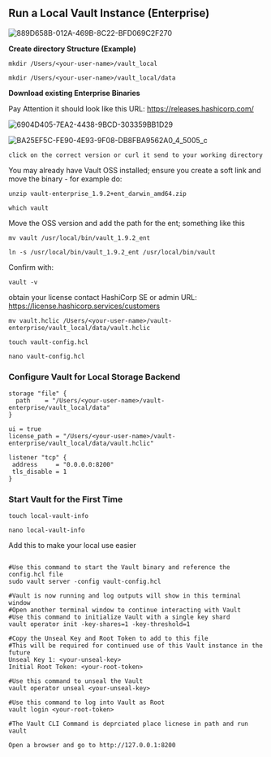 ## Run a Local Vault Instance (Enterprise) 


![889D658B-012A-469B-8C22-BFD069C2F270](https://user-images.githubusercontent.com/88564478/150195290-efdcaf07-8c7d-47f3-9727-d61887b2bb5c.jpeg)





**Create directory Structure (Example)**


``
mkdir /Users/<your-user-name>/vault_local
``  


``
mkdir /Users/<your-user-name>/vault_local/data
``  


**Download existing Enterprise Binaries**

Pay Attention it should look like this URL: https://releases.hashicorp.com/

![6904D405-7EA2-4438-9BCD-303359BB1D29](https://user-images.githubusercontent.com/88564478/150195272-c09a690a-7af3-4ab5-8f05-7d3267df5df5.jpeg)





![BA25EF5C-FE90-4E93-9F08-DB8FBA9562A0_4_5005_c](https://user-images.githubusercontent.com/88564478/150195296-7113cab1-76ae-424e-b421-7af531c5f2e6.jpeg)






``
click on the correct version or curl it send to your working directory
``  

You may already have Vault OSS installed; ensure you create a soft link and move the binary - for example do:


``
unzip vault-enterprise_1.9.2+ent_darwin_amd64.zip
``  


``
which vault
``

Move the OSS version and add the path for the ent; something like this

``
mv vault /usr/local/bin/vault_1.9.2_ent
``

``
ln -s /usr/local/bin/vault_1.9.2_ent /usr/local/bin/vault
``

Confirm with:

``
vault -v
``

obtain your license contact HashiCorp SE or admin URL: https://license.hashicorp.services/customers


``
mv vault.hclic /Users/<your-user-name>/vault-enterprise/vault_local/data/vault.hclic
``


``
touch vault-config.hcl
``


``
nano vault-config.hcl
``
### Configure Vault for Local Storage Backend


```
storage "file" {
  path    = "/Users/<your-user-name>/vault-enterprise/vault_local/data"
}
 
ui = true
license_path = "/Users/<your-user-name>/vault-enterprise/vault_local/data/vault.hclic"
 
listener "tcp" {
 address     = "0.0.0.0:8200"
 tls_disable = 1
}
```


### Start Vault for the First Time 



``
touch local-vault-info
``



``
nano local-vault-info
``


Add this to make your local use easier




```

#Use this command to start the Vault binary and reference the config.hcl file
sudo vault server -config vault-config.hcl
 
#Vault is now running and log outputs will show in this terminal window
#Open another terminal window to continue interacting with Vault
#Use this command to initialize Vault with a single key shard
vault operator init -key-shares=1 -key-threshold=1
 
#Copy the Unseal Key and Root Token to add to this file
#This will be required for continued use of this Vault instance in the future
Unseal Key 1: <your-unseal-key>
Initial Root Token: <your-root-token>
 
#Use this command to unseal the Vault
vault operator unseal <your-unseal-key>
 
#Use this command to log into Vault as Root
vault login <your-root-token>
 
#The Vault CLI Command is deprciated place licnese in path and run vault

```




``
Open a browser and go to http://127.0.0.1:8200
``







